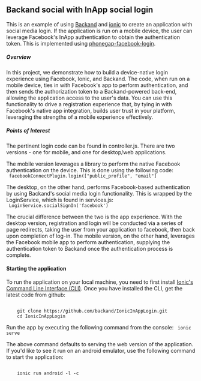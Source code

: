 ## Backand social with InApp social login

This is an example of using [Backand](https://www.backand.com) and [ionic](www.ionicframework.com) to create an application with social media login. If the application is run on a mobile device, the user can leverage Facebook's InApp authentication to obtain the authentication token. This is implemented using [phonegap-facebook-login](https://github.com/Wizcorp/phonegap-facebook-plugin).

##### Overview
In this project, we demonstrate how to build a device-native login experience using Facebook, Ionic, and Backand. The code, when run on a mobile device, ties in with Facebook's app to perform authentication, and then sends the authorization token to a Backand-powered back-end, allowing the application access to the user's data. You can use this functionality to drive a registration experience that, by tying in with Facebook's native app integration, builds user trust in your platform, leveraging the strengths of a mobile experience effectively.

##### Points of Interest
The pertinent login code can be found in controller.js. There are two versions - one for mobile, and one for desktop/web applications. 

The mobile version leverages a library to perform the native Facebook authentication on the device. This is done using the following code:
<br/>
<code>
    facebookConnectPlugin.login(["public_profile", "email"]
</code>     

The desktop, on the other hand, performs Facebook-based authentication by using Backand's social media login functionality. This is wrapped by the LoginService, which is found in services.js:
<br/>
<code>
    LoginService.socialSignIn('facebook')
</code>

The crucial difference between the two is the app experience. With the desktop version, registration and login will be conducted via a series of page redirects, taking the user from your application to facebook, then back upon completion of log-in. The mobile version, on the other hand, leverages the Facebook mobile app to perform authentication, supplying the authentication token to Backand once the authentication process is complete.
 
#### Starting the application

To run the application on your local machine, you need to first install [Ionic's Command Line Interface (CLI)](http://ionicframework.com/docs/cli/). Once you have installed the CLI, get the latest code from github:

<code>
    git clone https://github.com/backand/IonicInAppLogin.git
    cd IonicInAppLogin
</code>

Run the app by executing the following command from the console:
<code>
    ionic serve
</code>

The above command defaults to serving the web version of the application. If you'd like to see it run on an android emulator, use the following command to start the application:

<code>
    ionic run android -l -c
</code>
